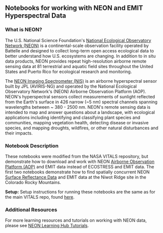## Notebooks for working with NEON and EMIT Hyperspectral Data


### What is NEON?
The U.S. National Science Foundation's [National Ecological Observatory Network (NEON)](https://www.neonscience.org/) is a continental-scale observation facility operated by Battelle and designed to collect long-term open access ecological data to better understand how U.S. ecosystems are changing. In addition to in situ data products, NEON provides repeat high-resolution airborne remote sensing data at 81 terrestrial and aquatic field sites throughout the United States and Puerto Rico for ecological research and monitoring.

The [NEON Imaging Spectrometer (NIS)](https://www.neonscience.org/data-collection/imaging-spectrometer) is an airborne hyperspectral sensor built by JPL (AVIRIS-NG) and operated by the National Ecological Observatory Network's (NEON) Airborne Observation Platform (AOP). NEON's hyperspectral sensors collect measurements of sunlight reflected from the Earth's surface in 426 narrow (~5 nm) spectral channels spanning wavelengths between ~ 380 - 2500 nm. NEON's remote sensing data is intended to map and answer questions about a landscape, with ecological applications including identifying and classifying plant species and communities, mapping vegetation health, detecting disease or invasive species, and mapping droughts, wildfires, or other natural disturbances and their impacts. 

### Notebook Description
These notebooks were modified from the NASA VITALS repository, but demonstrate how to download and work with NEON [Airborne Observation Platform (AOP)](https://www.neonscience.org/data-collection/airborne-remote-sensing) and EMIT data instead of ECOSTRESS and EMIT data. The first two notebooks demonstrate how to find spatially concurrent NEON [Surface Reflectance Data](https://data.neonscience.org/data-products/DP1.30006.001) and EMIT data at the Niwot Ridge site in the Colorado Rocky Mountains.

**Setup:** Setup instructions for running these notebooks are the same as for the main VITALS repo, found [here](https://github.com/NEONScience/VITALS/blob/main/setup/setup_instructions.md).

### Additional Resources
For more learning resources and tutorials on working with NEON data, please see [NEON Learning Hub Tutorials](https://www.neonscience.org/resources/learning-hub/tutorials).
